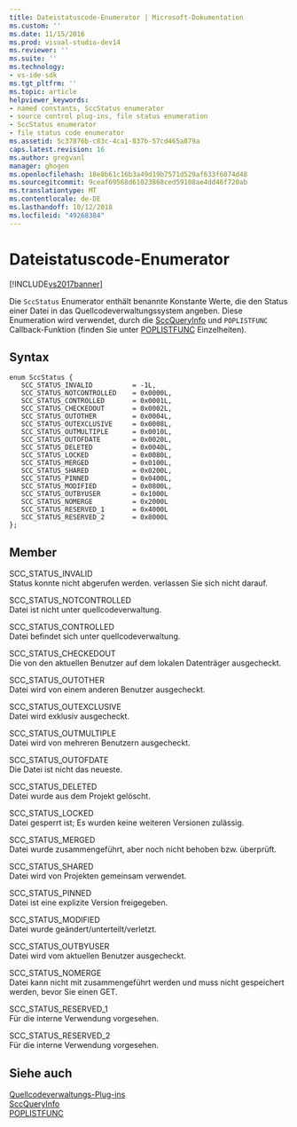 ```yaml
---
title: Dateistatuscode-Enumerator | Microsoft-Dokumentation
ms.custom: ''
ms.date: 11/15/2016
ms.prod: visual-studio-dev14
ms.reviewer: ''
ms.suite: ''
ms.technology:
- vs-ide-sdk
ms.tgt_pltfrm: ''
ms.topic: article
helpviewer_keywords:
- named constants, SccStatus enumerator
- source control plug-ins, file status enumeration
- SccStatus enumerator
- file status code enumerator
ms.assetid: 5c37876b-c83c-4ca1-837b-57cd465a879a
caps.latest.revision: 16
ms.author: gregvanl
manager: ghogen
ms.openlocfilehash: 18e8b61c16b3a49d19b7571d529af633f6074d48
ms.sourcegitcommit: 9ceaf69568d61023868ced59108ae4dd46f720ab
ms.translationtype: MT
ms.contentlocale: de-DE
ms.lasthandoff: 10/12/2018
ms.locfileid: "49268384"
---
```

# <a name="file-status-code-enumerator"></a>Dateistatuscode-Enumerator
[!INCLUDE[vs2017banner](../includes/vs2017banner.md)]

Die `SccStatus` Enumerator enthält benannte Konstante Werte, die den Status einer Datei in das Quellcodeverwaltungssystem angeben. Diese Enumeration wird verwendet, durch die [SccQueryInfo](../extensibility/sccqueryinfo-function.md) und `POPLISTFUNC` Callback-Funktion (finden Sie unter [POPLISTFUNC](../extensibility/poplistfunc.md) Einzelheiten).  
  
## <a name="syntax"></a>Syntax  
  
```  
enum SccStatus {  
   SCC_STATUS_INVALID          = -1L,  
   SCC_STATUS_NOTCONTROLLED    = 0x0000L,  
   SCC_STATUS_CONTROLLED       = 0x0001L,  
   SCC_STATUS_CHECKEDOUT       = 0x0002L,  
   SCC_STATUS_OUTOTHER         = 0x0004L,  
   SCC_STATUS_OUTEXCLUSIVE     = 0x0008L,  
   SCC_STATUS_OUTMULTIPLE      = 0x0010L,  
   SCC_STATUS_OUTOFDATE        = 0x0020L,  
   SCC_STATUS_DELETED          = 0x0040L,  
   SCC_STATUS_LOCKED           = 0x0080L,  
   SCC_STATUS_MERGED           = 0x0100L,  
   SCC_STATUS_SHARED           = 0x0200L,  
   SCC_STATUS_PINNED           = 0x0400L,  
   SCC_STATUS_MODIFIED         = 0x0800L,  
   SCC_STATUS_OUTBYUSER        = 0x1000L  
   SCC_STATUS_NOMERGE          = 0x2000L  
   SCC_STATUS_RESERVED_1       = 0x4000L  
   SCC_STATUS_RESERVED_2       = 0x8000L  
};  
```  
  
## <a name="members"></a>Member  
 SCC_STATUS_INVALID  
 Status konnte nicht abgerufen werden. verlassen Sie sich nicht darauf.  
  
 SCC_STATUS_NOTCONTROLLED  
 Datei ist nicht unter quellcodeverwaltung.  
  
 SCC_STATUS_CONTROLLED  
 Datei befindet sich unter quellcodeverwaltung.  
  
 SCC_STATUS_CHECKEDOUT  
 Die von den aktuellen Benutzer auf dem lokalen Datenträger ausgecheckt.  
  
 SCC_STATUS_OUTOTHER  
 Datei wird von einem anderen Benutzer ausgecheckt.  
  
 SCC_STATUS_OUTEXCLUSIVE  
 Datei wird exklusiv ausgecheckt.  
  
 SCC_STATUS_OUTMULTIPLE  
 Datei wird von mehreren Benutzern ausgecheckt.  
  
 SCC_STATUS_OUTOFDATE  
 Die Datei ist nicht das neueste.  
  
 SCC_STATUS_DELETED  
 Datei wurde aus dem Projekt gelöscht.  
  
 SCC_STATUS_LOCKED  
 Datei gesperrt ist; Es wurden keine weiteren Versionen zulässig.  
  
 SCC_STATUS_MERGED  
 Datei wurde zusammengeführt, aber noch nicht behoben bzw. überprüft.  
  
 SCC_STATUS_SHARED  
 Datei wird von Projekten gemeinsam verwendet.  
  
 SCC_STATUS_PINNED  
 Datei ist eine explizite Version freigegeben.  
  
 SCC_STATUS_MODIFIED  
 Datei wurde geändert/unterteilt/verletzt.  
  
 SCC_STATUS_OUTBYUSER  
 Datei wird vom aktuellen Benutzer ausgecheckt.  
  
 SCC_STATUS_NOMERGE  
 Datei kann nicht mit zusammengeführt werden und muss nicht gespeichert werden, bevor Sie einen GET.  
  
 SCC_STATUS_RESERVED_1  
 Für die interne Verwendung vorgesehen.  
  
 SCC_STATUS_RESERVED_2  
 Für die interne Verwendung vorgesehen.  
  
## <a name="see-also"></a>Siehe auch  
 [Quellcodeverwaltungs-Plug-ins](../extensibility/source-control-plug-ins.md)   
 [SccQueryInfo](../extensibility/sccqueryinfo-function.md)   
 [POPLISTFUNC](../extensibility/poplistfunc.md)

